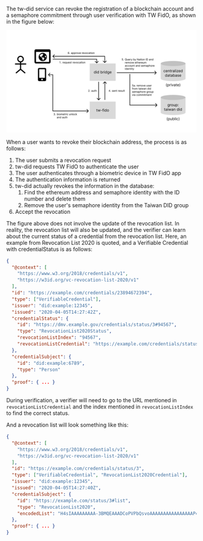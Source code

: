 The tw-did service can revoke the registration of a blockchain account and a semaphore commitment through user verification with TW FidO, as shown in the figure below:

![Revocation diagram](../assets/tw-did-flow-revocation.png)

When a user wants to revoke their blockchain address, the process is as follows:

1. The user submits a revocation request
2. tw-did requests TW FidO to authenticate the user
3. The user authenticates through a biometric device in TW FidO app
4. The authentication information is returned
5. tw-did actually revokes the information in the database:
   1. Find the ethereum address and semaphore identity with the ID number and delete them
   2. Remove the user's semaphore identity from the Taiwan DID group
6. Accept the revocation

The figure above does not involve the update of the revocation list. In reality, the revocation list will also be updated, and the verifier can learn about the current status of a credential from the revocation list. Here, an example from Revocation List 2020 is quoted, and a Verifiable Credential with credentialStatus is as follows:

```json
{
  "@context": [
    "https://www.w3.org/2018/credentials/v1",
    "https://w3id.org/vc-revocation-list-2020/v1"
  ],
  "id": "https://example.com/credentials/23894672394",
  "type": ["VerifiableCredential"],
  "issuer": "did:example:12345",
  "issued": "2020-04-05T14:27:42Z",
  "credentialStatus": {
    "id": "https://dmv.example.gov/credentials/status/3#94567",
    "type": "RevocationList2020Status",
    "revocationListIndex": "94567",
    "revocationListCredential": "https://example.com/credentials/status/3"
  },
  "credentialSubject": {
    "id": "did:example:6789",
    "type": "Person"
  },
  "proof": { ... }
}
```

During verification, a verifier will need to go to the URL mentioned in `revocationListCredential` and the index mentioned in `revocationListIndex` to find the correct status.

And a revocation list will look something like this:

```json
{
  "@context": [
    "https://www.w3.org/2018/credentials/v1",
    "https://w3id.org/vc-revocation-list-2020/v1"
  ],
  "id": "https://example.com/credentials/status/3",
  "type": ["VerifiableCredential", "RevocationList2020Credential"],
  "issuer": "did:example:12345",
  "issued": "2020-04-05T14:27:40Z",
  "credentialSubject": {
    "id": "https://example.com/status/3#list",
    "type": "RevocationList2020",
    "encodedList": "H4sIAAAAAAAAA-3BMQEAAADCoPVPbQsvoAAAAAAAAAAAAAAAAP4GcwM92tQwAAA"
  },
  "proof": { ... }
}
```
